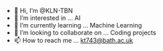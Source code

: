 - 👋 Hi, I’m @KLN-TBN
- 👀 I’m interested in ... AI
- 🌱 I’m currently learning ... Machine Learning
- 💞️ I’m looking to collaborate on ... Coding projects
- 📫 How to reach me ... kt743@bath.ac.uk

<!---
KLN-TBN/KLN-TBN is a ✨ special ✨ repository because its `README.md` (this file) appears on your GitHub profile.
You can click the Preview link to take a look at your changes.
--->
